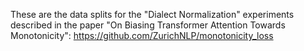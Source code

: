 These are the data splits for the "Dialect Normalization" experiments described in the paper "On Biasing Transformer Attention Towards Monotonicity": https://github.com/ZurichNLP/monotonicity_loss
